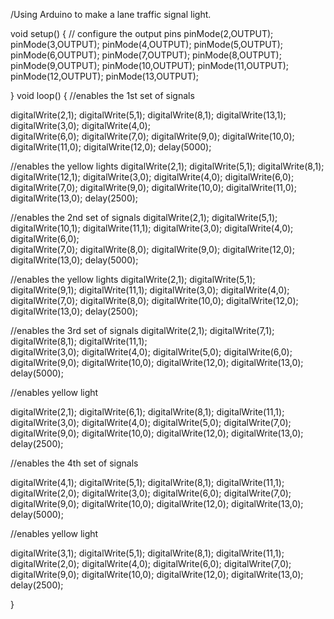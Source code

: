 /Using Arduino to make a lane traffic signal light.

void setup() {
// configure the output pins
  pinMode(2,OUTPUT);
  pinMode(3,OUTPUT);
  pinMode(4,OUTPUT);
  pinMode(5,OUTPUT);
  pinMode(6,OUTPUT);
  pinMode(7,OUTPUT);
  pinMode(8,OUTPUT);
  pinMode(9,OUTPUT);
  pinMode(10,OUTPUT);
  pinMode(11,OUTPUT);
  pinMode(12,OUTPUT);
  pinMode(13,OUTPUT);

}
void loop() 
{
   //enables the 1st set of signals

  digitalWrite(2,1); 
  digitalWrite(5,1); 
  digitalWrite(8,1);
  digitalWrite(13,1);
  digitalWrite(3,0);
  digitalWrite(4,0);  
  digitalWrite(6,0);
  digitalWrite(7,0);
  digitalWrite(9,0);
  digitalWrite(10,0);
  digitalWrite(11,0);
  digitalWrite(12,0);
  delay(5000);
 

//enables the yellow lights
  digitalWrite(2,1);
  digitalWrite(5,1);
  digitalWrite(8,1);
  digitalWrite(12,1);
  digitalWrite(3,0); 
  digitalWrite(4,0);
  digitalWrite(6,0);
  digitalWrite(7,0);
  digitalWrite(9,0);
  digitalWrite(10,0);
  digitalWrite(11,0);
  digitalWrite(13,0);
  delay(2500);
  
 //enables the 2nd set of signals
  digitalWrite(2,1);
  digitalWrite(5,1);
  digitalWrite(10,1);
  digitalWrite(11,1);
  digitalWrite(3,0);
  digitalWrite(4,0);
  digitalWrite(6,0);  
  digitalWrite(7,0);
  digitalWrite(8,0);
  digitalWrite(9,0);
  digitalWrite(12,0);
  digitalWrite(13,0);
  delay(5000);
 
  //enables the yellow lights
  digitalWrite(2,1);
  digitalWrite(5,1);  
  digitalWrite(9,1);
  digitalWrite(11,1);
  digitalWrite(3,0);
  digitalWrite(4,0);
  digitalWrite(7,0);
  digitalWrite(8,0);
  digitalWrite(10,0);
  digitalWrite(12,0);
  digitalWrite(13,0);
  delay(2500); 

 //enables the 3rd set of signals
  digitalWrite(2,1);
  digitalWrite(7,1);
  digitalWrite(8,1);
  digitalWrite(11,1);  
  digitalWrite(3,0);
  digitalWrite(4,0);
  digitalWrite(5,0);
  digitalWrite(6,0);
  digitalWrite(9,0);
  digitalWrite(10,0);
  digitalWrite(12,0);
  digitalWrite(13,0);
  delay(5000);

  //enables yellow light

  digitalWrite(2,1);
  digitalWrite(6,1);
  digitalWrite(8,1);
  digitalWrite(11,1);  
  digitalWrite(3,0);
  digitalWrite(4,0);
  digitalWrite(5,0);
  digitalWrite(7,0);
  digitalWrite(9,0);
  digitalWrite(10,0);
  digitalWrite(12,0);
  digitalWrite(13,0);
  delay(2500);


 //enables the 4th set of signals
 
  digitalWrite(4,1);
  digitalWrite(5,1);
  digitalWrite(8,1);
  digitalWrite(11,1);  
  digitalWrite(2,0);
  digitalWrite(3,0);
  digitalWrite(6,0);
  digitalWrite(7,0);
  digitalWrite(9,0);
  digitalWrite(10,0);
  digitalWrite(12,0);
  digitalWrite(13,0);
  delay(5000);

  
  //enables yellow light


  digitalWrite(3,1);
  digitalWrite(5,1);
  digitalWrite(8,1);
  digitalWrite(11,1);  
  digitalWrite(2,0);
  digitalWrite(4,0);
  digitalWrite(6,0);
  digitalWrite(7,0);
  digitalWrite(9,0);
  digitalWrite(10,0);
  digitalWrite(12,0);
  digitalWrite(13,0);
  delay(2500);



}
